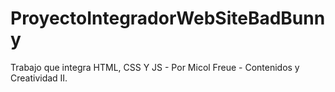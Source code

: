 # ProyectoIntegradorWebSiteBadBunny
Trabajo que integra HTML, CSS Y JS - Por Micol Freue - Contenidos y Creatividad II.
